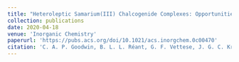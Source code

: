 ```yaml
---
title: "Heteroleptic Samarium(III) Chalcogenide Complexes: Opportunities for Giant Exchange Coupling in Bridging σ- and π-Radical Lanthanide Dichalcogenides"
collection: publications
date: 2020-04-18
venue: 'Inorganic Chemistry'
paperurl: 'https://pubs.acs.org/doi/10.1021/acs.inorgchem.0c00470'
citation: 'C. A. P. Goodwin, B. L. L. Réant, G. F. Vettese, J. G. C. Kragskow, M. J. Giansiracusa, I. M. Dimucci, K. M. Lancaster, D. P. Mills, S. Sproules, <i>Inorg. Chem.</i>, 2020, 59, 7571–7583.'
---
```

